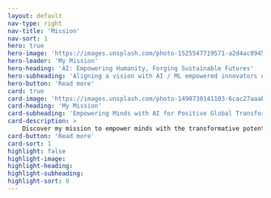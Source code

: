 ```yaml
---
layout: default
nav-type: right
nav-title: 'Mission'
nav-sort: 1
hero: true
hero-image: 'https://images.unsplash.com/photo-1525547719571-a2d4ac8945e2?ixlib=rb-1.2.1&ixid=MnwxMjA3fDB8MHxwaG90by1wYWdlfHx8fGVufDB8fHx8&auto=format&fit=crop&w=1064&q=80'
hero-leader: 'My Mission'
hero-heading: 'AI: Empowering Humanity, Forging Sustainable Futures'
hero-subheading: 'Aligning a vision with AI / ML empowered innovators of tomorrow'
hero-button: 'Read more'
card: true
card-image: 'https://images.unsplash.com/photo-1490730141103-6cac27aaab94?ixlib=rb-4.0.3&ixid=M3wxMjA3fDB8MHxwaG90by1wYWdlfHx8fGVufDB8fHx8fA%3D%3D&auto=format&fit=crop&w=2070&q=80'
card-heading: 'My Mission'
card-subheading: 'Empowering Minds with AI for Positive Global Transformation'
card-description: >
    Discover my mission to empower minds with the transformative potential of Artificial Intelligence (AI) for positive global change. Explore how AI can revolutionize education, demystify its complexities, and create AI-empowered innovators who shape a better tomorrow.
card-button: 'Read more'
card-sort: 1
highlight: false
highlight-image: 
highlight-heading: 
highlight-subheading: 
highlight-sort: 0
---
```

